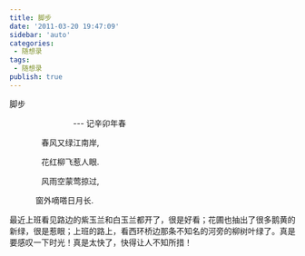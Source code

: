 ```yaml
---
title: 脚步      
date: '2011-03-20 19:47:09'
sidebar: 'auto'
categories:
 - 随想录
tags:
 - 随想录
publish: true
---
```


脚步

　　　　　　　　--- 记辛卯年春

　　　　春风又绿江南岸,

　　　　花红柳飞惹人眼.

　　　　风雨空蒙莺掠过,

　　　  窗外嘀嗒日月长.



最近上班看见路边的紫玉兰和白玉兰都开了，很是好看；花圃也抽出了很多鹅黄的新绿，很是惹眼；上班的路上，看西环桥边那条不知名的河旁的柳树叶绿了。真是要感叹一下时光！真是太快了，快得让人不知所措！
